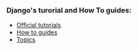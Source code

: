 ### Django's turorial and How To guides:

* [Official tutorials](https://docs.djangoproject.com/en/3.2/intro/)
* [How to guides](https://docs.djangoproject.com/en/3.2/howto/)
* [Topics](https://docs.djangoproject.com/en/3.2/topics/)
